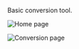 Basic conversion tool.

![Home page](https://rond.cc/u/3fjHDyDBafYm.png)

![Conversion page](https://rond.cc/u/9MfAlwCX862b.png)
